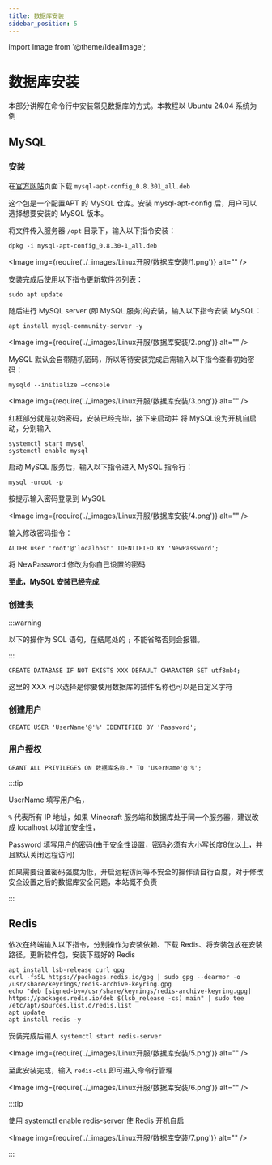 ```yaml
---
title: 数据库安装
sidebar_position: 5
---
```


import Image from '@theme/IdealImage';

# 数据库安装

本部分讲解在命令行中安装常见数据库的方式。本教程以 Ubuntu 24.04 系统为例

## MySQL

### 安装

在[官方网站](https://dev.mysql.com/downloads/repo/apt/)页面下载 `mysql-apt-config_0.8.301_all.deb`

这个包是一个配置APT 的 MySQL 仓库。安装 mysql-apt-config 后，用户可以选择想要安装的 MySQL 版本。

将文件传入服务器 `/opt` 目录下，输入以下指令安装：

```
dpkg -i mysql-apt-config_0.8.30-1_all.deb
```

<Image img={require('./_images/Linux开服/数据库安装/1.png')} alt="" />

安装完成后使用以下指令更新软件包列表：

```
sudo apt update
```

随后进行 MySQL server (即 MySQL 服务)的安装，输入以下指令安装 MySQL：

```
apt install mysql-community-server -y
```

<Image img={require('./_images/Linux开服/数据库安装/2.png')} alt="" />

MySQL 默认会自带随机密码，所以等待安装完成后需输入以下指令查看初始密码：

```
mysqld --initialize –console
```

<Image img={require('./_images/Linux开服/数据库安装/3.png')} alt="" />

红框部分就是初始密码，安装已经完毕，接下来启动并 将 MySQL设为开机自启动，分别输入

```
systemctl start mysql
systemctl enable mysql
```

启动 MySQL 服务后，输入以下指令进入 MySQL 指令行：

```
mysql -uroot -p
```

按提示输入密码登录到 MySQL

<Image img={require('./_images/Linux开服/数据库安装/4.png')} alt="" />

输入修改密码指令：

```
ALTER user 'root'@'localhost' IDENTIFIED BY 'NewPassword';
```

将 NewPassword 修改为你自己设置的密码

**至此，MySQL 安装已经完成**

### 创建表

:::warning

以下的操作为 SQL 语句，在结尾处的 `;` 不能省略否则会报错。

:::

```
CREATE DATABASE IF NOT EXISTS XXX DEFAULT CHARACTER SET utf8mb4;
```

这里的 XXX 可以选择是你要使用数据库的插件名称也可以是自定义字符

### 创建用户

```
CREATE USER 'UserName'@'%' IDENTIFIED BY 'Password';
```

### 用户授权

```
GRANT ALL PRIVILEGES ON 数据库名称.* TO 'UserName'@'%';
```

:::tip

UserName 填写用户名，

`%` 代表所有 IP 地址，如果 Minecraft 服务端和数据库处于同一个服务器，建议改成 localhost 以增加安全性，

Password 填写用户的密码(由于安全性设置，密码必须有大小写长度8位以上，并且默认关闭远程访问)

如果需要设置密码强度为低，开启远程访问等不安全的操作请自行百度，对于修改安全设置之后的数据库安全问题，本站概不负责

:::

## Redis

依次在终端输入以下指令，分别操作为安装依赖、下载 Redis、将安装包放在安装路径。更新软件包，安装下载好的 Redis

```
apt install lsb-release curl gpg
curl -fsSL https://packages.redis.io/gpg | sudo gpg --dearmor -o /usr/share/keyrings/redis-archive-keyring.gpg
echo "deb [signed-by=/usr/share/keyrings/redis-archive-keyring.gpg] https://packages.redis.io/deb $(lsb_release -cs) main" | sudo tee /etc/apt/sources.list.d/redis.list
apt update
apt install redis -y
```

安装完成后输入 `systemctl start redis-server`

<Image img={require('./_images/Linux开服/数据库安装/5.png')} alt="" />

至此安装完成，输入 `redis-cli` 即可进入命令行管理

<Image img={require('./_images/Linux开服/数据库安装/6.png')} alt="" />

:::tip

使用 systemctl enable redis-server 使 Redis 开机自启

<Image img={require('./_images/Linux开服/数据库安装/7.png')} alt="" />

:::
